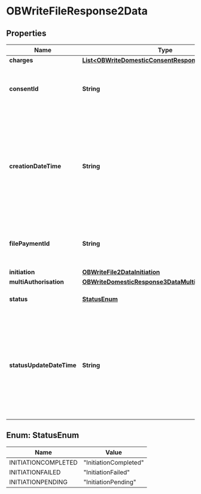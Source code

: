
# OBWriteFileResponse2Data

## Properties
Name | Type | Description | Notes
------------ | ------------- | ------------- | -------------
**charges** | [**List&lt;OBWriteDomesticConsentResponse3DataCharges&gt;**](OBWriteDomesticConsentResponse3DataCharges.md) |  |  [optional]
**consentId** | **String** | OB: Unique identification as assigned by the ASPSP to uniquely identify the consent resource. | 
**creationDateTime** | **String** | Date and time at which the message was created.All dates in the JSON payloads are represented in ISO 8601 date-time format.  All date-time fields in responses must include the timezone. An example is below: 2017-04-05T10:43:07+00:00 | 
**filePaymentId** | **String** | OB: Unique identification as assigned by the ASPSP to uniquely identify the file payment resource. | 
**initiation** | [**OBWriteFile2DataInitiation**](OBWriteFile2DataInitiation.md) |  | 
**multiAuthorisation** | [**OBWriteDomesticResponse3DataMultiAuthorisation**](OBWriteDomesticResponse3DataMultiAuthorisation.md) |  |  [optional]
**status** | [**StatusEnum**](#StatusEnum) | Specifies the status of the payment order resource. | 
**statusUpdateDateTime** | **String** | Date and time at which the resource status was updated.All dates in the JSON payloads are represented in ISO 8601 date-time format.  All date-time fields in responses must include the timezone. An example is below: 2017-04-05T10:43:07+00:00 | 


<a name="StatusEnum"></a>
## Enum: StatusEnum
Name | Value
---- | -----
INITIATIONCOMPLETED | &quot;InitiationCompleted&quot;
INITIATIONFAILED | &quot;InitiationFailed&quot;
INITIATIONPENDING | &quot;InitiationPending&quot;



